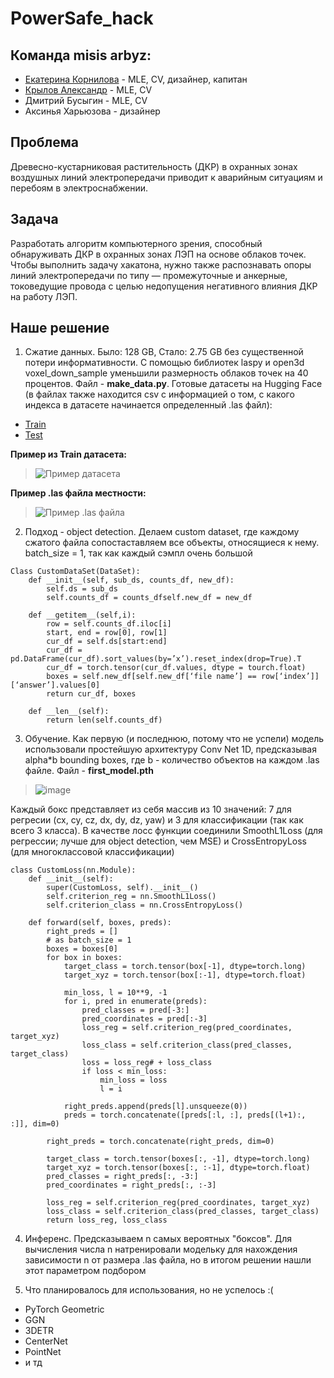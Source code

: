 # PowerSafe_hack

## Команда misis arbyz:
* [Екатерина Корнилова](https://github.com/KornilovaK) - MLE, CV, дизайнер, капитан
* [Крылов Александр](https://github.com/realalexkrylov) - MLE, CV
* Дмитрий Бусыгин - MLE, CV
* Аксинья Харьюзова - дизайнер

## Проблема
Древесно-кустарниковая растительность (ДКР) в охранных зонах воздушных линий электропередачи приводит к аварийным ситуациям и перебоям в электроснабжении.

## Задача
Разработать алгоритм компьютерного зрения, способный обнаруживать ДКР в охранных зонах ЛЭП на основе облаков точек. Чтобы выполнить задачу хакатона, нужно также распознавать опоры линий электропередачи по типу — промежуточные и анкерные, токоведущие провода с целью недопущения негативного влияния ДКР на работу ЛЭП.


## Наше решение
1. Сжатие данных. Было: 128 GB, Стало: 2.75 GB без существенной потери информативности. С помощью библиотек laspy и open3d voxel_down_sample уменьшили размерность облаков точек на 40 процентов. Файл - **make_data.py**. Готовые датасеты на Hugging Face (в файлах также находится csv с информацией о том, с какого индекса в датасете начинается определенный .las файл):
- [Train](https://huggingface.co/datasets/Eka-Korn/power_line_lidar_data)
- [Test](https://huggingface.co/datasets/Eka-Korn/power_line_lidar_data_test)

**Пример из Train датасета:** 
> ![Пример датасета](https://github.com/user-attachments/assets/9d3ec8ca-d9d0-48bb-ba79-f53243fa9e26)

**Пример .las файла местности:**
> ![Пример .las файла](https://github.com/user-attachments/assets/5a7438ca-d373-4b11-884f-2e6e4a0a196e)

2. Подход - object detection. Делаем custom dataset, где каждому сжатого файла сопостаставляем все объекты, относящиеся к нему. batch_size = 1, так как каждый сэмпл очень большой
```
Сlass CustomDataSet(DataSet):
    def __init__(self, sub_ds, counts_df, new_df):
        self.ds = sub_ds
        self.counts_df = counts_dfself.new_df = new_df

    def __getitem__(self,i):
        row = self.counts_df.iloc[i]
        start, end = row[0], row[1]
        cur_df = self.ds[start:end]
        cur_df = pd.DataFrame(cur_df).sort_values(by=’x’).reset_index(drop=True).T
        cur_df = torch.tensor(cur_df.values, dtype = tourch.float)
        boxes = self.new_df[self.new_df[‘file name’] == row[‘index’]][‘answer’].values[0]
        return cur_df, boxes

    def __len__(self):
        return len(self.counts_df)
```

3. Обучение. Как первую (и последнюю, потому что не успели) модель использовали простейшую архитектуру Conv Net 1D, предсказывая alpha*b bounding boxes, где b - количество объектов на каждом .las файле. Файл - **first_model.pth**
> ![image](https://github.com/user-attachments/assets/630dba42-20fc-4077-abc0-ff4a03568b9d)

Каждый бокс представляет из себя массив из 10 значений: 7 для регресии (cx, cy, cz, dx, dy, dz, yaw) и 3 для классификации (так как всего 3 класса). В качестве лосс функции соединили SmoothL1Loss (для регрессии; лучше для object detection, чем MSE) и CrossEntropyLoss (для многоклассовой классификации)

```
class CustomLoss(nn.Module):
    def __init__(self):
        super(CustomLoss, self).__init__()
        self.criterion_reg = nn.SmoothL1Loss()
        self.criterion_class = nn.CrossEntropyLoss()
        
    def forward(self, boxes, preds):
        right_preds = []
        # as batch_size = 1
        boxes = boxes[0]
        for box in boxes:
            target_class = torch.tensor(box[-1], dtype=torch.long)
            target_xyz = torch.tensor(box[:-1], dtype=torch.float)
        
            min_loss, l = 10**9, -1
            for i, pred in enumerate(preds):
                pred_classes = pred[-3:]
                pred_coordinates = pred[:-3]
                loss_reg = self.criterion_reg(pred_coordinates, target_xyz)
                loss_class = self.criterion_class(pred_classes, target_class)
                loss = loss_reg# + loss_class
                if loss < min_loss:
                    min_loss = loss
                    l = i
                    
            right_preds.append(preds[l].unsqueeze(0))
            preds = torch.concatenate([preds[:l, :], preds[(l+1):, :]], dim=0)
        
        right_preds = torch.concatenate(right_preds, dim=0)
        
        target_class = torch.tensor(boxes[:, -1], dtype=torch.long)
        target_xyz = torch.tensor(boxes[:, :-1], dtype=torch.float)
        pred_classes = right_preds[:, -3:]
        pred_coordinates = right_preds[:, :-3]
        
        loss_reg = self.criterion_reg(pred_coordinates, target_xyz)
        loss_class = self.criterion_class(pred_classes, target_class)
        return loss_reg, loss_class
```

4. Инференс. Предсказываем n самых вероятных "боксов". Для вычисления числа n натренировали модельку для нахождения зависимости n от размера .las файла, но в итогом решении нашли этот параметром подбором

5. Что планировалось для использования, но не успелось :(
* PyTorch Geometric
* GGN
* 3DETR
* CenterNet
* PointNet
* и тд
